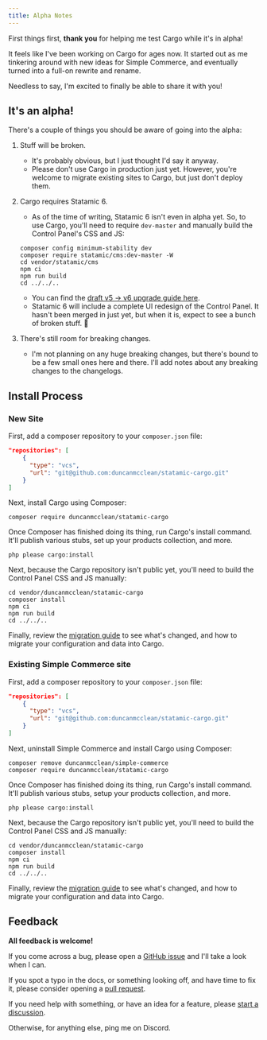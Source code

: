 ```yaml
---
title: Alpha Notes
---
```


First things first, **thank you** for helping me test Cargo while it's in alpha!

It feels like I've been working on Cargo for ages now. It started out as me tinkering around with new ideas for Simple Commerce, and eventually turned into a full-on rewrite and rename. 

Needless to say, I'm excited to finally be able to share it with you! 

## It's an alpha!
There's a couple of things you should be aware of going into the alpha:

1. Stuff will be broken.
	* It's probably obvious, but I just thought I'd say it anyway.
    * Please don't use Cargo in production just yet. However, you're welcome to migrate existing sites to Cargo, but just don't deploy them.
2. Cargo requires Statamic 6.
   * As of the time of writing, Statamic 6 isn't even in alpha yet. So, to use Cargo, you'll need to require `dev-master` and manually build the Control Panel's CSS and JS:
     
	```
	composer config minimum-stability dev
	composer require statamic/cms:dev-master -W
	cd vendor/statamic/cms
	npm ci
	npm run build
    cd ../../..
	```

	* You can find the [draft v5 -> v6 upgrade guide here](https://github.com/statamic/docs/blob/6.0/content/collections/docs/5-to-6.md).
    * Statamic 6 will include a complete UI redesign of the Control Panel. It hasn't been merged in just yet, but when it is, expect to see a bunch of broken stuff. 🫠
3. There's still room for breaking changes.
    * I'm not planning on any huge breaking changes, but there's bound to be a few small ones here and there. I'll add notes about any breaking changes to the changelogs.

## Install Process
### New Site
First, add a composer repository to your `composer.json` file:

```json
"repositories": [
    {
      "type": "vcs",
      "url": "git@github.com:duncanmcclean/statamic-cargo.git"
    }
]
```

Next, install Cargo using Composer:

```
composer require duncanmcclean/statamic-cargo
```

Once Composer has finished doing its thing, run Cargo's install command. It'll publish various stubs, set up your products collection, and more.

```
php please cargo:install
```

Next, because the Cargo repository isn't public yet, you'll need to build the Control Panel CSS and JS manually:

```
cd vendor/duncanmcclean/statamic-cargo
composer install
npm ci
npm run build
cd ../../..
```

Finally, review the [migration guide](/docs/migrating-from-simple-commerce) to see what's changed, and how to migrate your configuration and data into Cargo.

### Existing Simple Commerce site
First, add a composer repository to your `composer.json` file:

```json
"repositories": [
    {
      "type": "vcs",
      "url": "git@github.com:duncanmcclean/statamic-cargo.git"
    }
]
```

Next, uninstall Simple Commerce and install Cargo using Composer:

```
composer remove duncanmcclean/simple-commerce
composer require duncanmcclean/statamic-cargo
```

Once Composer has finished doing its thing, run Cargo's install command. It'll publish various stubs, setup your products collection, and more.

```
php please cargo:install
```

Next, because the Cargo repository isn't public yet, you'll need to build the Control Panel CSS and JS manually:

```
cd vendor/duncanmcclean/statamic-cargo
composer install
npm ci
npm run build
cd ../../..
```

Finally, review the [migration guide](/docs/migrating-from-simple-commerce) to see what's changed, and how to migrate your configuration and data into Cargo.

## Feedback
**All feedback is welcome!**

If you come across a bug, please open a [GitHub issue](https://github.com/duncanmcclean/statamic-cargo/issues/new?template=bug_report.yml) and I'll take a look when I can. 

If you spot a typo in the docs, or something looking off, and have time to fix it, please consider opening a [pull request](https://github.com/duncanmcclean/statamic-cargo/pulls). 

If you need help with something, or have an idea for a feature, please [start a discussion](https://github.com/duncanmcclean/statamic-cargo/discussions/new/choose).

Otherwise, for anything else, ping me on Discord. 